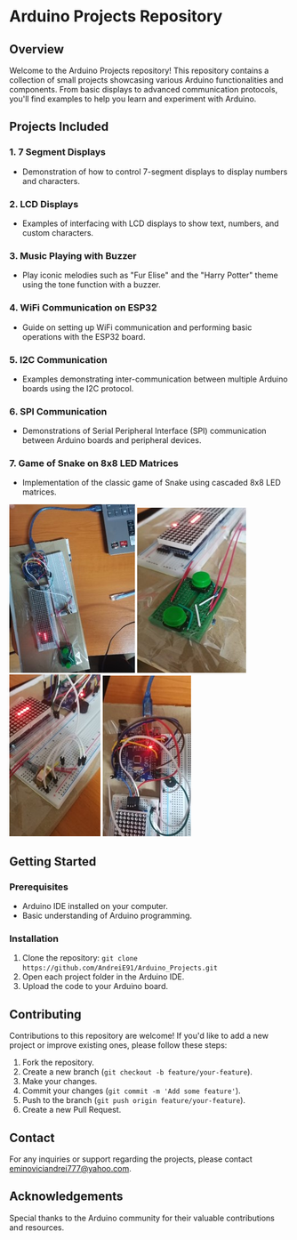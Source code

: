 # Arduino Projects Repository

## Overview

Welcome to the Arduino Projects repository! This repository contains a collection of small projects showcasing various Arduino functionalities and components. From basic displays to advanced communication protocols, you'll find examples to help you learn and experiment with Arduino.

## Projects Included

### 1. 7 Segment Displays
- Demonstration of how to control 7-segment displays to display numbers and characters.

### 2. LCD Displays
- Examples of interfacing with LCD displays to show text, numbers, and custom characters.

### 3. Music Playing with Buzzer
- Play iconic melodies such as "Fur Elise" and the "Harry Potter" theme using the tone function with a buzzer.

### 4. WiFi Communication on ESP32
- Guide on setting up WiFi communication and performing basic operations with the ESP32 board.

### 5. I2C Communication
- Examples demonstrating inter-communication between multiple Arduino boards using the I2C protocol.

### 6. SPI Communication
- Demonstrations of Serial Peripheral Interface (SPI) communication between Arduino boards and peripheral devices.

### 7. Game of Snake on 8x8 LED Matrices
- Implementation of the classic game of Snake using cascaded 8x8 LED matrices.

![Snake Game](images/snake1.jpg)
![Snake Game](images/snake2.jpg)
![Snake Game](images/snake3.jpg)
![Snake Game](images/snake4.jpg)

## Getting Started

### Prerequisites
- Arduino IDE installed on your computer.
- Basic understanding of Arduino programming.

### Installation
1. Clone the repository: `git clone https://github.com/AndreiE91/Arduino_Projects.git`
2. Open each project folder in the Arduino IDE.
3. Upload the code to your Arduino board.

## Contributing

Contributions to this repository are welcome! If you'd like to add a new project or improve existing ones, please follow these steps:
1. Fork the repository.
2. Create a new branch (`git checkout -b feature/your-feature`).
3. Make your changes.
4. Commit your changes (`git commit -m 'Add some feature'`).
5. Push to the branch (`git push origin feature/your-feature`).
6. Create a new Pull Request.

## Contact

For any inquiries or support regarding the projects, please contact eminoviciandrei777@yahoo.com.

## Acknowledgements

Special thanks to the Arduino community for their valuable contributions and resources.


